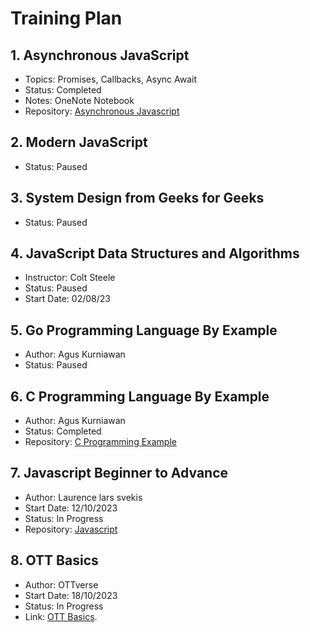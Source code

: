 # Training Plan


## 1. Asynchronous JavaScript
   - Topics: Promises, Callbacks, Async Await
   - Status: Completed
   - Notes: OneNote Notebook
   - Repository: [Asynchronous Javascript](https://github.com/ParasPidurkar/Training/tree/76c46d3590f08fc438e952fed3c024bc144337df/asynchronous-javascript-tutorial)

## 2. Modern JavaScript
   - Status: Paused 

## 3. System Design from Geeks for Geeks
   - Status: Paused

## 4. JavaScript Data Structures and Algorithms
   - Instructor: Colt Steele
   - Status: Paused
   - Start Date: 02/08/23

## 5. Go Programming Language By Example
   - Author: Agus Kurniawan
   - Status: Paused

## 6. C Programming Language By Example
   - Author: Agus Kurniawan
   - Status: Completed
   - Repository: [C Programming Example](https://github.com/ParasPidurkar/Super_C_programming-.git)

## 7. Javascript Beginner to Advance
   - Author: Laurence lars svekis
   - Start Date: 12/10/2023
   - Status: In Progress
   - Repository: [Javascript](https://github.com/ParasPidurkar/Web_Development/tree/main/Javascript)

## 8. OTT Basics
   - Author: OTTverse
   - Start Date: 18/10/2023
   - Status: In Progress
   - Link: [OTT Basics](https://ottverse.com).


